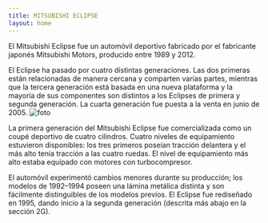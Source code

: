 ```yaml
---
title: MITSUBISHI ECLIPSE
layout: home
---
```


El Mitsubishi Eclipse fue un automóvil deportivo fabricado por el fabricante japonés Mitsubishi Motors, producido entre 1989 y 2012.

El Eclipse ha pasado por cuatro distintas generaciones. Las dos primeras están relacionadas de manera cercana y comparten varias partes, mientras que la tercera generación está basada en una nueva plataforma y la mayoría de sus componentes son distintos a los Eclipses de primera y segunda generación. La cuarta generación fue puesta a la venta en junio de 2005.
![foto](https://static.wikia.nocookie.net/atodogas/images/e/e4/I008540.jpg/revision/latest?cb=20130409113035&path-prefix=es)

La primera generación del Mitsubishi Eclipse fue comercializada como un coupé deportivo de cuatro cilindros. Cuatro niveles de equipamiento estuvieron disponibles: los tres primeros poseían tracción delantera y el más alto tenía tracción a las cuatro ruedas. El nivel de equipamiento más alto estaba equipado con motores con turbocompresor.

El automóvil experimentó cambios menores durante su producción; los modelos de 1992–1994 poseen una lámina metálica distinta y son fácilmente distinguibles de los modelos previos. El Eclipse fue rediseñado en 1995, dando inicio a la segunda generación (descrita más abajo en la sección 2G).
